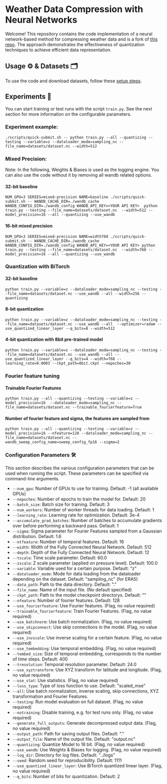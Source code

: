 # Weather Data Compression with Neural Networks 
Welcome! This repository contains the code implementation of a neural network-based method for compressing weather data and is a fork of [this repo](https://github.com/spcl/NNCompression). The approach demonstrates the effectiveness of quantization techniques to achieve efficient data representation.

## Usage ⚙️ & Datasets 🗂️
To use the code and download datasets, follow these [setup steps](https://github.com/elenagensch/PADL23_weather_compression).

## Experiments  🚀
You can start training or test runs with the script `train.py`. See the next section for more information on the configurable parameters.
### Experiment example:
```shell
./scripts/quick-submit.sh -- python train.py --all --quantizing --testing --variable=z --dataloader_mode=sampling_nc --file_name=datasets/dataset.nc --width=512
```
### Mixed Precision:
Note: In the following, Weights & Biases is used as the logging engine. You can also use the code without it by removing all wandb related options.

#### 32-bit baseline
```shell
NUM_GPU=3 SERIES=mixed-precision NAME=baseline ./scripts/quick-submit.sh -- WANDB_CACHE_DIR=./wandb_cache WANDB_CONFIG_DIR=./wandb_config WANDB_API_KEY=<YOUR API KEY>  python train.py --testing --file_name=datasets/dataset.nc  --width=512 --model_precision=16 --all --quantizing --use_wandb
```

#### 16-bit mixed precision
```shell
NUM_GPU=3 SERIES=mixed-precision NAME=width768 ./scripts/quick-submit.sh -- WANDB_CACHE_DIR=./wandb_cache WANDB_CONFIG_DIR=./wandb_config WANDB_API_KEY=<YOUR API KEY> python train.py --testing --file_name=datasets/dataset.nc  --width=768 --model_precision=16 --all --quantizing --use_wandb
```
### Quantization with BiTorch

#### 32-bit baseline 
```shell
python train.py --variable=z --dataloader_mode=sampling_nc --testing --file_name=datasets/dataset.nc --use_wandb --all --width=256 --quantizing
```
#### 8-bit quantization
```shell
python train.py --variable=z --dataloader_mode=sampling_nc --testing --file_name=datasets/dataset.nc --use_wandb --all  --optimizer=radam --use_quantized_linear_layer --q_bits=8 --width=512
```
#### 4-bit quantization with 8bit pre-trained model
```shell
python train.py --variable=z --dataloader_mode=sampling_nc --testing --file_name=datasets/dataset.nc --use_wandb --all --use_quantized_linear_layer --q_bits=4 --width=768 --learning_rate=0.0003 --ckpt_path=8bit.ckpt --nepoches=30
```
### Fourier feature tuning
#### Trainable Fourier Features
```shell
python train.py --all --quantizing --testing --variable=z --model_precision=16  --dataloader_mode=sampling_nc --file_name=datasets/dataset.nc --trainable_fourierfeature=True
```
#### Number of fourier feature and sigma, the features are sampled from

```shell
python train.py --all --quantizing --testing --variable=z --model_precision=16 --nfeature=128 --dataloader_mode=sampling_nc --file_name=datasets/dataset.nc --wandb_sweep_config_name=sweep_config_fp16 --sigma=2
```
### Configuration Parameters  🛠
This section describes the various configuration parameters that can be used when running the script. These parameters can be specified via command-line arguments.

- `--num_gpu`: Number of GPUs to use for training. Default: -1 (all available GPUs)
- `--nepoches`: Number of epochs to train the model for. Default: 20
- `--batch_size`: Batch size for training. Default: 3
- `--num_workers`: Number of worker threads for data loading. Default: 1
- `--learning_rate`: Learning rate for optimization. Default: 3e-4
- `--accumulate_grad_batches`: Number of batches to accumulate gradients over before performing a backward pass. Default: 1
- `--sigma`: Sigma parameter for Fourier Features sampled from a Gaussian distribution. Default: 1.6
- `--ntfeature`: Number of temporal features. Default: 16
- `--width`: Width of the Fully Connected Neural Network. Default: 512
- `--depth`: Depth of the Fully Connected Neural Network. Default: 12
- `--tscale`: Time scale parameter. Default: 60.0
- `--zscale`: Z scale parameter (applied on pressure level). Default: 100.0
- `--variable`: Variable used for a certain purpose. Default: "z"
- `--dataloader_mode`: Mode for data loading from the dataloader depending on the dataset. Default: "sampling_nc" (for ERA5)
- `--data_path`: Path to the data directory. Default: "."
- `--file_name`: Name of the input file. (No default specified)
- `--ckpt_path`: Path to the model checkpoint directorys. Default: ""
- `--nfeature`: Number of fourier features. Default: 128
- `--use_fourierfeature`: Use Fourier features. (Flag, no value required)
- `--trainable_fourierfeature`: Train Fourier Features.  (Flag, no value required)
- `--use_batchnorm`: Use batch normalization. (Flag, no value required)
- `--use_skipconnect`: Use skip connections in the model. (Flag, no value required)
- `--use_invscale`: Use inverse scaling for a certain feature. (Flag, no value required)
- `--use_tembedding`: Use temporal embedding. (Flag, no value required)
- `--tembed_size`: Size of temporal embedding, corresponds to the number of time steps. Default: 400
- `--tresolution`: Temporal resolution parameter. Default: 24.0
- `--use_xyztransform`: Use XYZ transform for latitude and longitude. (Flag, no value required)
- `--use_stat`: Use statistics. (Flag, no value required)
- `--loss_type`: Type of loss function to use. Default: "scaled_mse"
- `--all`:  Use batch normalization, inverse scaling, skip connections, XYZ transformation and Fourier Features. 
- `--testing`: Run model evaluation on full dataset. (Flag, no value required)
- `--notraining`: Disable training, e.g. for test runs only. (Flag, no value required)
- `--generate_full_outputs`: Generate decompressed output data. (Flag, no value required)
- `--output_path`: Path for saving output files. Default: "."
- `--output_file`: Name of the output file. Default: "output.nc"
- `--quantizing`: Quantize Model to 16 bit. (Flag, no value required)
- `--use_wandb`: Use Weights & Biases for logging. (Flag, no value required)
- `--log_dir`: Directory for log files. Default: "../logs"
- `--seed`: Random seed for reproducibility. Default: 1111
- `--use_quantized_linear_layer`: Use BiTorch quantized linear layer. (Flag, no value required)
- `--q_bits`: Number of bits for quantization. Default: 2
